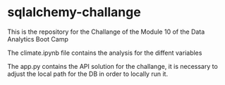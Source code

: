 # sqlalchemy-challange

This is the repository for the Challange of the Module 10 of the Data Analytics Boot Camp

The climate.ipynb file contains the analysis for the diffent variables

The app.py contains the API solution for the challange, it is necessary to adjust the local path for the DB in order to locally run it.
